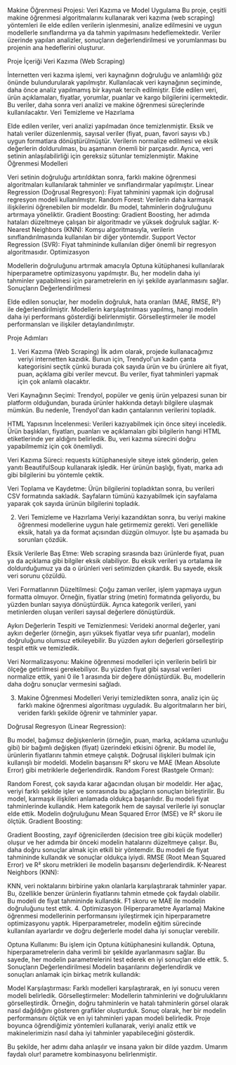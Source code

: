 Makine Öğrenmesi Projesi: Veri Kazıma ve Model Uygulama
Bu proje, çeşitli makine öğrenmesi algoritmalarını kullanarak veri kazıma (web scraping) yöntemleri ile elde edilen verilerin işlenmesini, analize edilmesini ve uygun modellerle sınıflandırma ya da tahmin yapılmasını hedeflemektedir. Veriler üzerinde yapılan analizler, sonuçların değerlendirilmesi ve yorumlanması bu projenin ana hedeflerini oluşturur.

Proje İçeriği
Veri Kazıma (Web Scraping)

İnternetten veri kazıma işlemi, veri kaynağının doğruluğu ve anlamlılığı göz önünde bulundurularak yapılmıştır. Kullanılacak veri kaynağının seçiminde, daha önce analiz yapılmamış bir kaynak tercih edilmiştir.
Elde edilen veri, ürün açıklamaları, fiyatlar, yorumlar, puanlar ve kargo bilgilerini içermektedir. Bu veriler, daha sonra veri analizi ve makine öğrenmesi süreçlerinde kullanılacaktır.
Veri Temizleme ve Hazırlama

Elde edilen veriler, veri analizi yapılmadan önce temizlenmiştir. Eksik ve hatalı veriler düzenlenmiş, sayısal veriler (fiyat, puan, favori sayısı vb.) uygun formatlara dönüştürülmüştür.
Verilerin normalize edilmesi ve eksik değerlerin doldurulması, bu aşamanın önemli bir parçasıdır. Ayrıca, veri setinin anlaşılabilirliği için gereksiz sütunlar temizlenmiştir.
Makine Öğrenmesi Modelleri

Veri setinin doğruluğu artırıldıktan sonra, farklı makine öğrenmesi algoritmaları kullanılarak tahminler ve sınıflandırmalar yapılmıştır.
Linear Regression (Doğrusal Regresyon): Fiyat tahminini yapmak için doğrusal regresyon modeli kullanılmıştır.
Random Forest: Verilerin daha karmaşık ilişkilerini öğrenebilen bir modeldir. Bu model, tahminlerin doğruluğunu artırmaya yöneliktir.
Gradient Boosting: Gradient Boosting, her adımda hataları düzeltmeye çalışan bir algoritmadır ve yüksek doğruluk sağlar.
K-Nearest Neighbors (KNN): Komşu algoritmasıyla, verilerin sınıflandırılmasında kullanılan bir diğer yöntemdir.
Support Vector Regression (SVR): Fiyat tahmininde kullanılan diğer önemli bir regresyon algoritmasıdır.
Optimizasyon

Modellerin doğruluğunu artırmak amacıyla Optuna kütüphanesi kullanılarak hiperparametre optimizasyonu yapılmıştır. Bu, her modelin daha iyi tahminler yapabilmesi için parametrelerin en iyi şekilde ayarlanmasını sağlar.
Sonuçların Değerlendirilmesi

Elde edilen sonuçlar, her modelin doğruluk, hata oranları (MAE, RMSE, R²) ile değerlendirilmiştir.
Modellerin karşılaştırılması yapılmış, hangi modelin daha iyi performans gösterdiği belirlenmiştir.
Görselleştirmeler ile model performansları ve ilişkiler detaylandırılmıştır.

Proje Adımları
1. Veri Kazıma (Web Scraping)
İlk adım olarak, projede kullanacağımız veriyi internetten kazıdık. Bunun için, Trendyol'un kadın çanta kategorisini seçtik çünkü burada çok sayıda ürün ve bu ürünlere ait fiyat, puan, açıklama gibi veriler mevcut. Bu veriler, fiyat tahminleri yapmak için çok anlamlı olacaktır.

Veri Kaynağının Seçimi: Trendyol, popüler ve geniş ürün yelpazesi sunan bir platform olduğundan, burada ürünler hakkında detaylı bilgilere ulaşmak mümkün. Bu nedenle, Trendyol'dan kadın çantalarının verilerini topladık.

HTML Yapısının İncelenmesi: Verileri kazıyabilmek için önce siteyi inceledik. Ürün başlıkları, fiyatları, puanları ve açıklamaları gibi bilgilerin hangi HTML etiketlerinde yer aldığını belirledik. Bu, veri kazıma sürecini doğru yapabilmemiz için çok önemliydi.

Veri Kazıma Süreci: requests kütüphanesiyle siteye istek gönderip, gelen yanıtı BeautifulSoup kullanarak işledik. Her ürünün başlığı, fiyatı, marka adı gibi bilgilerini bu yöntemle çektik.

Veri Toplama ve Kaydetme: Ürün bilgilerini topladıktan sonra, bu verileri CSV formatında sakladık. Sayfaların tümünü kazıyabilmek için sayfalama yaparak çok sayıda ürünün bilgilerini topladık.

2. Veri Temizleme ve Hazırlama
Veriyi kazandıktan sonra, bu veriyi makine öğrenmesi modellerine uygun hale getirmemiz gerekti. Veri genellikle eksik, hatalı ya da format açısından düzgün olmuyor. İşte bu aşamada bu sorunları çözdük.

Eksik Verilerle Baş Etme: Web scraping sırasında bazı ürünlerde fiyat, puan ya da açıklama gibi bilgiler eksik olabiliyor. Bu eksik verileri ya ortalama ile doldurduğumuz ya da o ürünleri veri setimizden çıkardık. Bu sayede, eksik veri sorunu çözüldü.

Veri Formatlarının Düzeltilmesi: Çoğu zaman veriler, işlem yapmaya uygun formatta olmuyor. Örneğin, fiyatlar string (metin) formatında geliyordu, bu yüzden bunları sayıya dönüştürdük. Ayrıca kategorik verileri, yani metinlerden oluşan verileri sayısal değerlere dönüştürdük.

Aykırı Değerlerin Tespiti ve Temizlenmesi: Verideki anormal değerler, yani aykırı değerler (örneğin, aşırı yüksek fiyatlar veya sıfır puanlar), modelin doğruluğunu olumsuz etkileyebilir. Bu yüzden aykırı değerleri görselleştirip tespit ettik ve temizledik.

Veri Normalizasyonu: Makine öğrenmesi modelleri için verilerin belirli bir ölçeğe getirilmesi gerekebiliyor. Bu yüzden fiyat gibi sayısal verileri normalize ettik, yani 0 ile 1 arasında bir değere dönüştürdük. Bu, modellerin daha doğru sonuçlar vermesini sağladı.

3. Makine Öğrenmesi Modelleri
Veriyi temizledikten sonra, analiz için üç farklı makine öğrenmesi algoritması uyguladık. Bu algoritmaların her biri, veriden farklı şekilde öğrenir ve tahminler yapar.

Doğrusal Regresyon (Linear Regression):

Bu model, bağımsız değişkenlerin (örneğin, puan, marka, açıklama uzunluğu gibi) bir bağımlı değişken (fiyat) üzerindeki etkisini öğrenir.
Bu model ile, ürünlerin fiyatlarını tahmin etmeye çalıştık. Doğrusal ilişkileri bulmak için kullanışlı bir modeldi. Modelin başarısını R² skoru ve MAE (Mean Absolute Error) gibi metriklerle değerlendirdik.
Random Forest (Rastgele Orman):

Random Forest, çok sayıda karar ağacından oluşan bir modeldir. Her ağaç, veriyi farklı şekilde işler ve sonrasında bu ağaçların sonuçları birleştirilir. Bu model, karmaşık ilişkileri anlamada oldukça başarılıdır.
Bu modeli fiyat tahminlerinde kullandık. Hem kategorik hem de sayısal verilerle iyi sonuçlar elde ettik. Modelin doğruluğunu Mean Squared Error (MSE) ve R² skoru ile ölçtük.
Gradient Boosting:

Gradient Boosting, zayıf öğrenicilerden (decision tree gibi küçük modeller) oluşur ve her adımda bir önceki modelin hatalarını düzeltmeye çalışır. Bu, daha doğru sonuçlar almak için etkili bir yöntemdir.
Bu modeli de fiyat tahmininde kullandık ve sonuçlar oldukça iyiydi. RMSE (Root Mean Squared Error) ve R² skoru metrikleri ile modelin başarısını değerlendirdik.
K-Nearest Neighbors (KNN):

KNN, veri noktalarını birbirine yakın olanlarla karşılaştırarak tahminler yapar. Bu, özellikle benzer ürünlerin fiyatlarını tahmin etmede çok faydalı olabilir.
Bu modeli de fiyat tahmininde kullandık. F1 skoru ve MAE ile modelin doğruluğunu test ettik.
4. Optimizasyon (Hiperparametre Ayarlama)
Makine öğrenmesi modellerinin performansını iyileştirmek için hiperparametre optimizasyonu yaptık. Hiperparametreler, modelin eğitim sürecinde kullanılan ayarlardır ve doğru değerlerle model daha iyi sonuçlar verebilir.

Optuna Kullanımı: Bu işlem için Optuna kütüphanesini kullandık. Optuna, hiperparametrelerin daha verimli bir şekilde ayarlanmasını sağlar. Bu sayede, her modelin parametrelerini test ederek en iyi sonuçları elde ettik.
5. Sonuçların Değerlendirilmesi
Modelin başarılarını değerlendirdik ve sonuçları anlamak için birkaç metrik kullandık:

Model Karşılaştırması: Farklı modelleri karşılaştırarak, en iyi sonucu veren modeli belirledik.
Görselleştirmeler: Modellerin tahminlerini ve doğruluklarını görselleştirdik. Örneğin, doğru tahminlerin ve hatalı tahminlerin görsel olarak nasıl dağıldığını gösteren grafikler oluşturduk.
Sonuç olarak, her bir modelin performansını ölçtük ve en iyi tahminleri yapan modeli belirledik. Proje boyunca öğrendiğimiz yöntemleri kullanarak, veriyi analiz ettik ve makinelerimizin nasıl daha iyi tahminler yapabileceğini gösterdik.

Bu şekilde, her adımı daha anlaşılır ve insana yakın bir dilde yazdım. Umarım faydalı olur! parametre kombinasyonu belirlenmiştir.  
